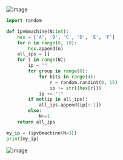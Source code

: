 ![image](https://github.com/PaulaYaniz/year_2/assets/89135778/ff0b8bb9-9a95-4304-8d99-0300e491ba8b)

```.py
import random

def ipv6machine(N:int):
    hex = ['A', 'B', 'C', 'D', 'E', 'F']
    for n in range(0, 10):
        hex.append(n)
    all_ips = []
    for i in range(N):
        ip = ""
        for group in range(8):
            for bits in range(4):
                r = random.randint(0, 15)
                ip += str((hex[r]))
            ip += ":"
        if not(ip in all_ips):
            all_ips.append(ip[:-1])
        else:
            N+=1
    return all_ips

my_ip = (ipv6machine(N=3))
print(my_ip)
```

![image](https://github.com/PaulaYaniz/year_2/assets/89135778/956f68f0-0a72-4273-a903-665364a68519)

